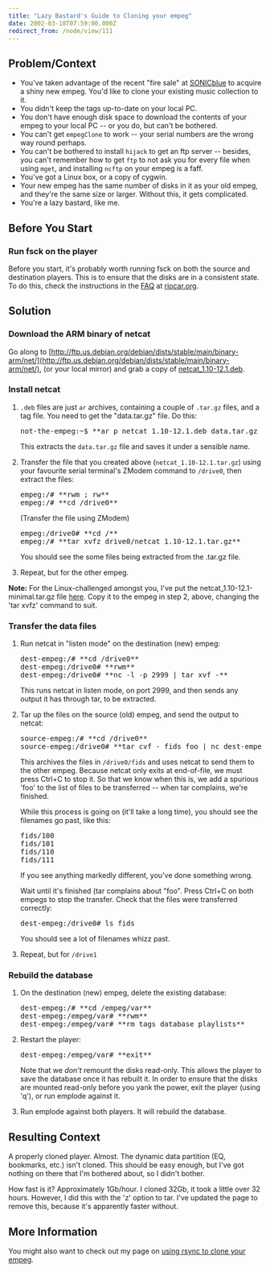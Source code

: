 ```yaml
---
title: "Lazy Bastard's Guide to Cloning your empeg"
date: 2002-03-18T07:59:00.000Z
redirect_from: /node/view/111
---
```

## Problem/Context

*   You've taken advantage of the recent "fire sale" at [SONICblue](http://www.sonicblue.com/) to acquire a shiny new empeg. You'd like to clone your existing music collection to it.
*   You didn't keep the tags up-to-date on your local PC.
*   You don't have enough disk space to download the contents of your empeg to your local PC -- or you do, but can't be bothered.
*   You can't get `empegClone` to work -- your serial numbers are the wrong way round perhaps.
*   You can't be bothered to install `hijack` to get an ftp server -- besides, you can't remember how to get `ftp` to not ask you for every file when using `mget`, and installing `ncftp` on your empeg is a faff.
*   You've got a Linux box, or a copy of cygwin.
*   Your new empeg has the same number of disks in it as your old empeg, and they're the same size or larger. Without this, it gets complicated.
*   You're a lazy bastard, like me.

## Before You Start

### Run fsck on the player

Before you start, it's probably worth running fsck on both the source and destination players. This is to ensure that the disks are in a consistent state. To do this, check the instructions in the [FAQ](http://www.riocar.org/modules.php?op=modload&name=FAQ&file=index&myfaq=yes&id_cat=8&categories=Known+problems+and+troubleshooting+questions#162) at [riocar.org](http://www.riocar.org/).

## Solution

### Download the ARM binary of netcat

Go along to [http://ftp.us.debian.org/debian/dists/stable/main/binary-arm/net/](http://ftp.us.debian.org/debian/dists/stable/main/binary-arm/net/), (or your local mirror) and grab a copy of [netcat_1.10-12.1.deb](http://ftp.us.debian.org/debian/dists/stable/main/binary-arm/net/netcat_1.10-12.1.deb).

### Install netcat

1.  `.deb` files are just `ar` archives, containing a couple of `.tar.gz` files, and a tag file. You need to get the "data.tar.gz" file. Do this:
    <pre>not-the-empeg:~$ **ar p netcat_1.10-12.1.deb data.tar.gz > netcat_1.10-12.1.tar.gz**</pre>

    This extracts the `data.tar.gz` file and saves it under a sensible name.

2.  Transfer the file that you created above (`netcat_1.10-12.1.tar.gz`) using your favourite serial terminal's ZModem command to `/drive0`, then extract the files:
    <pre>empeg:/# **rwm ; rw**
    empeg:/# **cd /drive0**</pre>

    (Transfer the file using ZModem)
    <pre>empeg:/drive0# **cd /**
    empeg:/# **tar xvfz drive0/netcat_1.10-12.1.tar.gz**</pre>

    You should see the some files being extracted from the .tar.gz file.

3.  Repeat, but for the other empeg.

**Note:** For the Linux-challenged amongst you, I've put the netcat_1.10-12.1-minimal.tar.gz file [here](http://www.differentpla.net/node/view/227). Copy it to the empeg in step 2, above, changing the 'tar xvfz' command to suit.

### Transfer the data files

1.  Run netcat in "listen mode" on the destination (new) empeg:
    <pre>dest-empeg:/# **cd /drive0**
    dest-empeg:/drive0# **rwm**
    dest-empeg:/drive0# **nc -l -p 2999 | tar xvf -**</pre>

    This runs netcat in listen mode, on port 2999, and then sends any output it has through tar, to be extracted.

2.  Tar up the files on the source (old) empeg, and send the output to netcat:
    <pre>source-empeg:/# **cd /drive0**
    source-empeg:/drive0# **tar cvf - fids foo | nc dest-empeg 2999**</pre>

    This archives the files in `/drive0/fids` and uses netcat to send them to the other empeg. Because netcat only exits at end-of-file, we must press Ctrl+C to stop it. So that we know when this is, we add a spurious 'foo' to the list of files to be transferred -- when tar complains, we're finished.

    While this process is going on (it'll take a long time), you should see the filenames go past, like this:

    <pre>fids/100
    fids/101
    fids/110
    fids/111</pre>

    If you see anything markedly different, you've done something wrong.

    Wait until it's finished (tar complains about "foo". Press Ctrl+C on both empegs to stop the transfer. Check that the files were transferred correctly:

    <pre>dest-empeg:/drive0# ls fids</pre>

    You should see a lot of filenames whizz past.
3.  Repeat, but for `/drive1`

### Rebuild the database

1.  On the destination (new) empeg, delete the existing database:
    <pre>dest-empeg:/# **cd /empeg/var**
    dest-empeg:/empeg/var# **rwm**
    dest-empeg:/empeg/var# **rm tags database playlists**</pre>

2.  Restart the player:
    <pre>dest-empeg:/empeg/var# **exit**</pre>

    Note that we _don't_ remount the disks read-only. This allows the player to save the database once it has rebuilt it. In order to ensure that the disks are mounted read-only before you yank the power, exit the player (using 'q'), or run emplode against it.

3.  Run emplode against both players. It will rebuild the database.

## Resulting Context

A properly cloned player. Almost. The dynamic data partition (EQ, bookmarks, etc.) isn't cloned. This should be easy enough, but I've got nothing on there that I'm bothered about, so I didn't bother.

How fast is it? Approximately 1Gb/hour. I cloned 32Gb, it took a little over 32 hours. However, I did this with the 'z' option to tar. I've updated the page to remove this, because it's apparently faster without.

## More Information

You might also want to check out my page on [using rsync to clone your empeg](/content/2002/03/rsync-empegs).
